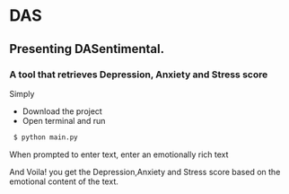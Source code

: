 # DAS
## Presenting DASentimental.
### A tool that retrieves Depression, Anxiety and Stress score

Simply
<ul>
<li>Download the project</li>
<li>Open terminal and run</li>
</ul>

```sh 
 $ python main.py
 ``` 
When prompted to enter text, enter an emotionally rich text

And Voila! you get the Depression,Anxiety and Stress score based on the emotional content of the text.
